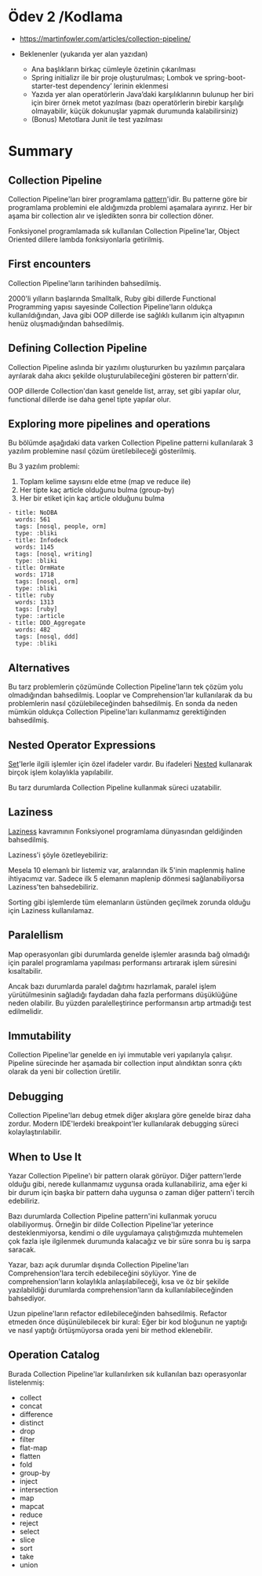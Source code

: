 # Ödev 2 /Kodlama

- https://martinfowler.com/articles/collection-pipeline/

- Beklenenler (yukarıda yer alan yazıdan)
    - Ana başlıkların birkaç cümleyle özetinin çıkarılması
    - Spring initializr ile bir proje oluşturulması; Lombok ve spring-boot-starter-test dependency’ lerinin eklenmesi
    - Yazıda yer alan operatörlerin Java’daki karşılıklarının bulunup her biri için birer örnek metot yazılması (bazı operatörlerin birebir karşılığı olmayabilir, küçük dokunuşlar yapmak durumunda kalabilirsiniz)
    - (Bonus) Metotlara Junit ile test yazılması


# Summary

## Collection Pipeline

Collection Pipeline'ları birer programlama [pattern](## "model")'idir.
Bu patterne göre bir programlama problemini ele aldığımızda problemi aşamalara ayırırız.
Her bir aşama bir collection alır ve işledikten sonra bir collection döner.

Fonksiyonel programlamada sık kullanılan Collection Pipeline'lar, 
Object Oriented dillere lambda fonksiyonlarla getirilmiş.

## First encounters

Collection Pipeline'ların tarihinden bahsedilmiş.

2000'li yılların başlarında Smalltalk, Ruby gibi dillerde Functional Programming yapısı sayesinde
Collection Pipeline'ların oldukça kullanıldığından, Java gibi OOP dillerde ise sağlıklı kullanım için
altyapının henüz oluşmadığından bahsedilmiş.

## Defining Collection Pipeline

Collection Pipeline aslında bir yazılımı oluştururken 
bu yazılımın parçalara ayrılarak daha akıcı şekilde oluşturulabileceğini
gösteren bir pattern'dir.

OOP dillerde Collection'dan kasıt genelde list, array, set gibi yapılar olur,
functional dillerde ise daha genel tipte yapılar olur.

## Exploring more pipelines and operations

Bu bölümde aşağıdaki data varken Collection Pipeline patterni kullanılarak 
3 yazılım problemine nasıl çözüm üretilebileceği gösterilmiş.

Bu 3 yazılım problemi:
1. Toplam kelime sayısını elde etme (map ve reduce ile)
2. Her tipte kaç article olduğunu bulma (group-by)
3. Her bir etiket için kaç article olduğunu bulma

```
- title: NoDBA
  words: 561
  tags: [nosql, people, orm]
  type: :bliki
- title: Infodeck
  words: 1145
  tags: [nosql, writing]
  type: :bliki
- title: OrmHate
  words: 1718
  tags: [nosql, orm]
  type: :bliki
- title: ruby
  words: 1313
  tags: [ruby]
  type: :article
- title: DDD_Aggregate
  words: 482
  tags: [nosql, ddd]
  type: :bliki
```

## Alternatives

Bu tarz problemlerin çözümünde Collection Pipeline'ların tek çözüm yolu olmadığından bahsedilmiş.
Looplar ve Comprehension'lar kullanılarak da bu problemlerin nasıl çözülebileceğinden bahsedilmiş.
En sonda da neden mümkün oldukça Collection Pipeline'ları kullanmamız gerektiğinden bahsedilmiş.

## Nested Operator Expressions

[Set](## "Küme")'lerle ilgili işlemler için özel ifadeler vardır.
Bu ifadeleri [Nested](## "İç içe") kullanarak birçok işlem kolaylıkla yapılabilir.

Bu tarz durumlarda Collection Pipeline kullanmak süreci uzatabilir.

## Laziness

[Laziness](## "Tembellik") kavramının Fonksiyonel programlama dünyasından geldiğinden bahsedilmiş.

Laziness'i şöyle özetleyebiliriz:

Mesela 10 elemanlı bir listemiz var, aralarından ilk 5'inin maplenmiş haline ihtiyacımız var.
Sadece ilk 5 elemanın maplenip dönmesi sağlanabiliyorsa Laziness'ten bahsedebiliriz.

Sorting gibi işlemlerde tüm elemanların üstünden geçilmek zorunda olduğu için Laziness kullanılamaz.

## Paralellism

Map operasyonları gibi durumlarda genelde işlemler arasında bağ olmadığı için paralel programlama yapılması
performansı artırarak işlem süresini kısaltabilir.

Ancak bazı durumlarda paralel dağıtımı hazırlamak, paralel işlem yürütülmesinin sağladığı faydadan daha fazla
performans düşüklüğüne neden olabilir. Bu yüzden paralelleştirince performansın artıp artmadığı test edilmelidir.

## Immutability

Collection Pipeline'lar genelde en iyi immutable veri yapılarıyla çalışır.
Pipeline sürecinde her aşamada bir collection input alındıktan sonra 
çıktı olarak da yeni bir collection üretilir.

## Debugging

Collection Pipeline'ları debug etmek diğer akışlara göre genelde biraz daha zordur.
Modern IDE'lerdeki breakpoint'ler kullanılarak debugging süreci kolaylaştırılabilir.

## When to Use It

Yazar Collection Pipeline'ı bir pattern olarak görüyor.
Diğer pattern'lerde olduğu gibi, nerede kullanmamız uygunsa orada kullanabiliriz,
ama eğer ki bir durum için başka bir pattern daha uygunsa o zaman diğer pattern'i tercih edebiliriz.

Bazı durumlarda Collection Pipeline pattern'ini kullanmak yorucu olabiliyormuş.
Örneğin bir dilde Collection Pipeline'lar yeterince desteklenmiyorsa,
kendimi o dile uygulamaya çalıştığımızda muhtemelen çok fazla işle ilgilenmek
durumunda kalacağız ve bir süre sonra bu iş sarpa saracak.

Yazar, bazı açık durumlar dışında Collection Pipeline'ları Comprehension'lara tercih edebileceğini söylüyor.
Yine de comprehension'ların kolaylıkla anlaşılabileceği, kısa ve öz bir şekilde yazılabildiği durumlarda
comprehension'ların da kullanılabileceğinden bahsediyor.

Uzun pipeline'ların refactor edilebileceğinden bahsedilmiş. 
Refactor etmeden önce düşünülebilecek bir kural:
Eğer bir kod bloğunun ne yaptığı ve nasıl yaptığı örtüşmüyorsa orada yeni bir method eklenebilir.

## Operation Catalog

Burada Collection Pipeline'lar kullanılırken sık kullanılan bazı operasyonlar listelenmiş:
- collect
- concat
- difference
- distinct
- drop
- filter
- flat-map
- flatten
- fold
- group-by
- inject
- intersection
- map
- mapcat
- reduce
- reject
- select
- slice
- sort
- take
- union

